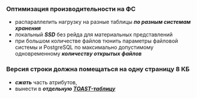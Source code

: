 ### Оптимизация производительности на ФС
* распараллелить нагрузку на разные таблицы ***по разным системам хранения***
* локальный ***SSD*** без рейда для материальных представлений
* при большом количестве файлов тюнить параметры файловой системы и PostgreSQL по максимально допустимому одновременному ***количеству открытых файлов***

### Версия строки должна помещаться на одну страницу 8 КБ 
* ***сжать*** часть атрибутов,
* вынести в ***отдельную [TOAST-таблицу](https://github.com/AV-ghub/PostgreSQL/blob/main/004%20%D0%9E%D0%BF%D1%82%D0%B8%D0%BC%D0%B8%D0%B7%D0%B0%D1%86%D0%B8%D1%8F/%D0%9F%D1%80%D0%B0%D0%BA%D1%82%D0%B8%D0%BA%D0%B0%20%D0%BE%D0%BF%D1%82%D0%B8%D0%BC%D0%B8%D0%B7%D0%B0%D1%86%D0%B8%D0%B8/%D0%9D%D0%B0%D1%81%D1%82%D1%80%D0%BE%D0%B9%D0%BA%D0%B0%20%D1%84%D0%B0%D0%B9%D0%BB%D0%BE%D0%B2%D0%BE%D0%B9%20%D1%81%D0%B8%D1%81%D1%82%D0%B5%D0%BC%D1%8B/Resources/toast.md)***

